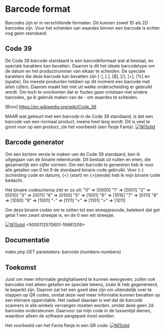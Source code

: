 # Barcode format

Barcodes zijn er in verschillende formaten. Dit kunnen zowel 1D als 2D barcodes zijn. Voor het scheiden van waardes binnen een barcode is echter nog geen standaard. 

## Code 39
De Code 39 barcode standaard is een barcodeformaat wat al bestaat, en speciale karakters kan bevatten. Daarom is dit het ideale barcodetype om de datum en het productnummer van elkaar te scheiden. De speciale karakters die deze barcode kan bevatten zijn [-], [.], [$], [/], [+], [%] en [spatie].
De meeste producten hebben op dit moment een barcode met allen cijfers. Daarom maakt het niet uit welke onderscheiding er gebruikt wordt. Om toch te voorkomen dat er fouten gaan ontstaan met andere barcodes, ga ik gebruik maken van de - om waardes te scheiden.

[Bron] https://en.wikipedia.org/wiki/Code_39

MAAR wat gebeurt met een barcode in de Code 39 standaard, is dat een barcode van een normaal product, ineens heel lang wordt. Dit is veel te groot voor op een product, zie het voorbeeld (een flesje Fanta).
[![N|Solid](http://www.barcodes4.me/barcode/c39/5000112570601-20170418.png?width=400&height=100)](http://www.barcodes4.me/barcode/c39/5000112570601-20170418.png?width=400&height=100)

## Barcode generator
Om een kortere versie te maken van de Code 39 standaard, ben ik uitgegaan van de binaire rekenkunde. Dit bestaat uit nullen en enen, die gezamenlijk een cijfer vormen. 
Om een barcode te genereren heb ik voor alle getallen van 0 tot 9 de standaard binaire code gebruikt. Voor {-} (scheiding code en datum), {<} (start) en {>}(einde) heb ik mijn binaire code bedacht.

Het binaire codeschema ziet er zo uit:
"0" => [0000]
"1" => [0001]
"2" => [0010]
"3" => [0011]
"4" => [0100]
"5" => [1001]
"6" => [1010]
"7" => [0111]
"8" => [1000]
"9" => [1001]
"-" => [1111]
"<" => [1101]
">" => [1011]

Om deze binaire codes om te zetten tot een streepjescode, betekent dat get getal 1 een zwart streepje is, en de 0 een wit streepje.

[![N|Solid](http://image.prntscr.com/image/2d540c286a284667bb2505ded74b9547.png)](http://image.prntscr.com/image/2d540c286a284667bb2505ded74b9547.png)
<5000112570601-19961209>

## Documentatie
index.php
GET
parameters: barcode (numbers-numbers)

## Toekomst
Juist om meer informatie gedigitaliseerd te kunnen weergeven, zullen ook barcodes met alleen getallen en speciale tekens, zoals ik heb gegenereerd, te beperkt zijn. Daarom zal het een goed idee zijn om uiteindelijk over te stappen op QR codes, omdat deze veel meer informatie kunnen bevatten op een kleinere oppervlakte. Het nadeel daaraan is wel dat de barcode scanners in alle winkels vervangen moeten worden, omdat deze geen 2d barcodes ondersteunen. Daarvoor zal mijn code in de tussentijd dienen, waardoor alleen de software aangepast moet worden.

Het voorbeeld van het Fanta flesje in een QR code:
[![N|Solid](http://barcodes4.me/barcode/qr/barcode.png?value=5000112570601-19961209)](http://barcodes4.me/barcode/qr/barcode.png?value=5000112570601-19961209)

